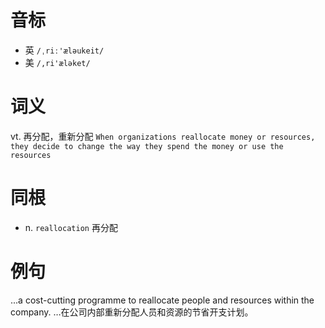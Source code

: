 # 音标

- 英 `/ˌriː'æləukeit/`
- 美 `/,ri'æləket/`

# 词义

vt. 再分配，重新分配
`When organizations reallocate money or resources, they decide to change the way they spend the money or use the resources`

# 同根

- n. `reallocation` 再分配

# 例句

...a cost-cutting programme to reallocate people and resources within the company.
…在公司内部重新分配人员和资源的节省开支计划。


